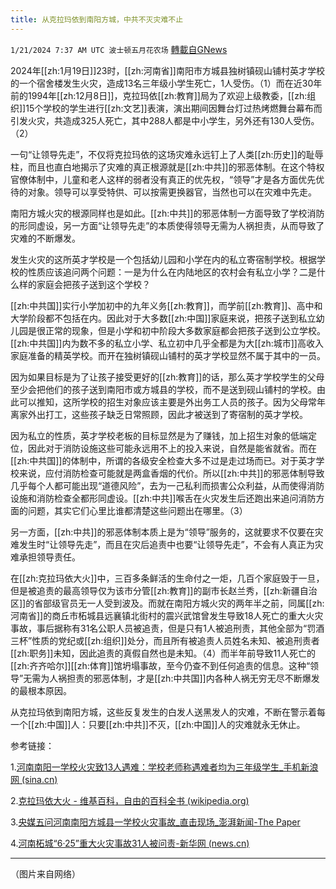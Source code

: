 ```yaml
---
title: 从克拉玛依到南阳方城，中共不灭灾难不止
---
```

`1/21/2024 7:37 AM UTC 波士顿五月花农场` [轉載自GNews](https://gnews.org/articles/2239006)

2024年[[zh:1月19日]]23时，[[zh:河南省]]南阳市方城县独树镇砚山铺村英才学校的一个宿舍楼发生火灾，造成13名三年级小学生死亡，1人受伤。（1）而在近30年前的1994年[[zh:12月8日]]，克拉玛依[[zh:教育]]局为了欢迎上级教委，[[zh:组织]]15个学校的学生进行[[zh:文艺]]表演，演出期间因舞台灯过热烤燃舞台幕布而引发火灾，共造成325人死亡，其中288人都是中小学生，另外还有130人受伤。（2）

一句“让领导先走”，不仅将克拉玛依的这场灾难永远钉上了人类[[zh:历史]]的耻辱柱，而且也直白地揭示了灾难的真正根源就是[[zh:中共]]的邪恶体制。在这个特权官僚体制中，儿童和老人这样的弱者没有真正的优先权，“领导”才是各方面优先优待的对象。领导可以享受特供、可以按需更换器官，当然也可以在灾难中先走。

南阳方城火灾的根源同样也是如此。[[zh:中共]]的邪恶体制一方面导致了学校消防的形同虚设，另一方面“让领导先走”的本质使得领导无需为人祸担责，从而导致了灾难的不断爆发。

发生火灾的这所英才学校是一个包括幼儿园和小学在内的私立寄宿制学校。根据学校的性质应该追问两个问题：一是为什么在内陆地区的农村会有私立小学？二是什么样的家庭会把孩子送到这个学校？

[[zh:中共国]]实行小学加初中的九年义务[[zh:教育]]，而学前[[zh:教育]]、高中和大学阶段都不包括在内。因此对于大多数[[zh:中国]]家庭来说，把孩子送到私立幼儿园是很正常的现象，但是小学和初中阶段大多数家庭都会把孩子送到公立学校。[[zh:中共国]]内为数不多的私立小学、私立初中几乎全都是为大[[zh:城市]]高收入家庭准备的精英学校。而开在独树镇砚山铺村的英才学校显然不属于其中的一员。

因为如果目标是为了让孩子接受更好的[[zh:教育]]的话，那么英才学校学生的父母至少会把他们的孩子送到南阳市或方城县的学校，而不是送到砚山铺村的学校。由此可以推知，这所学校的招生对象应该主要是外出务工人员的孩子。因为父母常年离家外出打工，这些孩子缺乏日常照顾，因此才被送到了寄宿制的英才学校。

因为私立的性质，英才学校老板的目标显然是为了赚钱，加上招生对象的低端定位，因此对于消防设施这些可能永远用不上的投入来说，自然是能省就省。而在[[zh:中共国]]的体制中，所谓的各级安全检查大多不过是走过场而已。对于英才学校来说，应付消防检查可能就是两盒香烟的代价。所以[[zh:中共]]的邪恶体制导致几乎每个人都可能出现“道德风险”，去为一己私利而损害公众利益，从而使得消防设施和消防检查全都形同虚设。[[zh:中共]]喉舌在火灾发生后还跑出来追问消防方面的问题，其实它们心里比谁都清楚这些问题出在哪里。（3）

另一方面，[[zh:中共]]的邪恶体制本质上是为“领导”服务的，这就要求不仅要在灾难发生时“让领导先走”，而且在灾后追责中也要“让领导先走”，不会有人真正为灾难承担领导责任。

在[[zh:克拉玛依大火]]中，三百多条鲜活的生命付之一炬，几百个家庭毁于一旦，但是被追责的最高领导仅为该市分管[[zh:教育]]的副市长赵兰秀，[[zh:新疆自治区]]的省部级官员无一人受到波及。而就在南阳方城火灾的两年半之前，同属[[zh:河南省]]的商丘市柘城县远襄镇北街村的震兴武馆曾发生导致18人死亡的重大火灾事故，事后据称有31名公职人员被追责，但是只有1人被追刑责，其他全部为“罚酒三杯”性质的党纪或[[zh:组织]]处分，而且所有被追责人员姓名未知、被追刑责者[[zh:职务]]未知，因此追责的真假自然也是未知。（4）而半年前导致11人死亡的[[zh:齐齐哈尔]][[zh:体育]]馆坍塌事故，至今仍查不到任何追责的信息。这种“领导”无需为人祸担责的邪恶体制，才是[[zh:中共国]]内各种人祸无穷无尽不断爆发的最根本原因。

从克拉玛依到南阳方城，这些反复发生的白发人送黑发人的灾难，不断在警示着每一个[[zh:中国]]人：只要[[zh:中共]]不灭，[[zh:中国]]人的灾难就永无休止。

参考链接：

1.[河南南阳一学校火灾致13人遇难：学校老师称遇难者均为三年级学生\_手机新浪网 (sina.cn)](https://news.sina.cn/gn/2024-01-20/detail-inaectxf9840543.d.html)

2.[克拉玛依大火 - 维基百科，自由的百科全书 (wikipedia.org)](https://zh.wikipedia.org/wiki/%E5%85%8B%E6%8B%89%E7%8E%9B%E4%BE%9D%E5%A4%A7%E7%81%AB)

3.[央媒五问河南南阳方城县一学校火灾事故\_直击现场\_澎湃新闻-The Paper](https://www.thepaper.cn/newsDetail_forward_26082641)

4.[河南柘城“6·25”重大火灾事故31人被问责-新华网 (news.cn)](http://www.news.cn/local/2021-12/20/c_1128183243.htm)

---
（图片来自网络）
